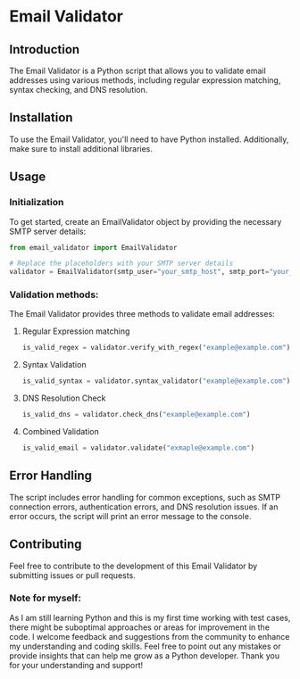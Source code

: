 # Email Validator

## Introduction

The Email Validator is a Python script that allows you to validate email addresses using various methods, including regular expression matching, syntax checking, and DNS resolution.

## Installation

To use the Email Validator, you'll need to have Python installed. Additionally, make sure to install additional libraries.

## Usage
### Initialization
To get started, create an EmailValidator object by providing the necessary SMTP server details:
```python
from email_validator import EmailValidator

# Replace the placeholders with your SMTP server details
validator = EmailValidator(smtp_user="your_smtp_host", smtp_port="your_smtp_port", sender_password="your_password", sender="your_email@example.com")
```
### Validation methods:
The Email Validator provides three methods to validate email addresses:
1. Regular Expression matching
    ```python
    is_valid_regex = validator.verify_with_regex("example@example.com")
    ```
2. Syntax Validation
    ```python
    is_valid_syntax = validator.syntax_validator("example@example.com")
    ```
3. DNS Resolution Check
    ```python
    is_valid_dns = validator.check_dns("example@example.com")
    ```
4. Combined Validation
    ```python
    is_valid_email = validator.validate("exmaple@example.com")
    ```

## Error Handling
The script includes error handling for common exceptions, such as SMTP connection errors, authentication errors, and DNS resolution issues. If an error occurs, the script will print an error message to the console.

## Contributing
Feel free to contribute to the development of this Email Validator by submitting issues or pull requests.

### Note for myself:
 As I am still learning Python and this is my first time working with test cases, there might be suboptimal approaches or areas for improvement in the code. I welcome feedback and suggestions from the community to enhance my understanding and coding skills. Feel free to point out any mistakes or provide insights that can help me grow as a Python developer. Thank you for your understanding and support!
